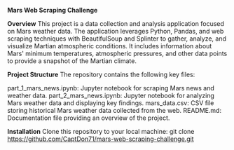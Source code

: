 **Mars Web Scraping Challenge**

**Overview**
This project is a data collection and analysis application focused on Mars weather data. The application leverages Python, Pandas, and web scraping techniques with BeautifulSoup and Splinter to gather, analyze, and visualize Martian atmospheric conditions. It includes information about Mars' minimum temperatures, atmospheric pressures, and other data points to provide a snapshot of the Martian climate.

**Project Structure**
The repository contains the following key files:

part_1_mars_news.ipynb: Jupyter notebook for scraping Mars news and weather data.
part_2_mars_news.ipynb: Jupyter notebook for analyzing Mars weather data and displaying key findings.
mars_data.csv: CSV file storing historical Mars weather data collected from the web.
README.md: Documentation file providing an overview of the project.


**Installation**
Clone this repository to your local machine: git clone [https://github.com/CaptDon71/mars-web-scraping-challenge.git
](https://github.com/CaptDon71/web-scraping-challenge.git)

